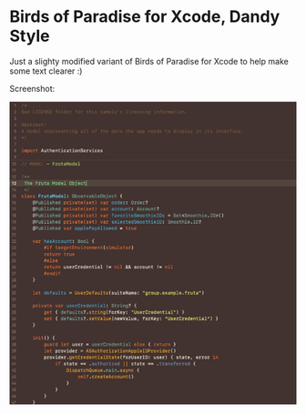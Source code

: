 # Birds of Paradise for Xcode, Dandy Style

Just a slighty modified variant of Birds of Paradise for Xcode to help make some text clearer :) 



Screenshot: 

![screenshot](readme.assets/screenshot.png)
